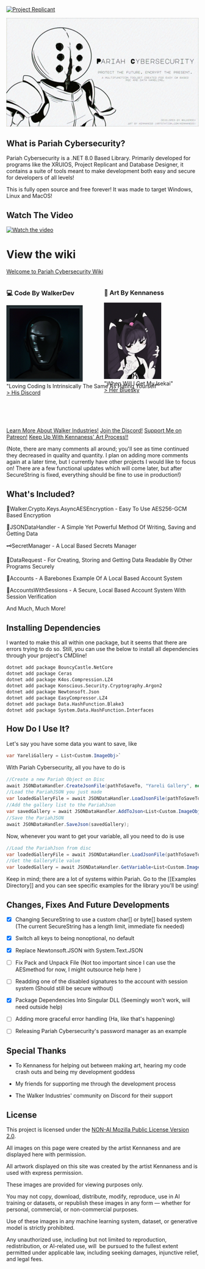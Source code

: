 [![Project Replicant](imgs/ProjectReplicant.png)](https://walkerdev.itch.io/project-replicant)

![Pariah Cybersec](imgs/PariahCybersec.png)

## What is Pariah Cybersecurity?

Pariah Cybersecurity is a .NET 8.0 Based Library. Primarily developed for programs like the XRUIOS, Project Replicant and Database Designer, it contains a suite of tools meant to make development both easy and secure for developers of all levels!

This is fully open source and free forever! It was made to target Windows, Linux and MacOS!

## Watch The Video
[![Watch the video](https://img.youtube.com/vi/Knm_1H1l3tI/hqdefault.jpg)](https://youtu.be/Knm_1H1l3tI)


# View the wiki 
[Welcome to Pariah Cybersecurity Wiki](https://walker-industries-rnd.github.io/PariahCybersecurity/Welcome%20To%20Pariah%20Cybersecurity.html)

<div style="white-space: nowrap;">

<div style="display: inline-block; vertical-align: top; width: 48%; margin-right: 2%;">
  <h3>💻 Code By WalkerDev</h3>
  <img src="imgs/WalkerDev.png" alt="WalkerDev" height="200"><br>
  "Loving Coding Is Intrinsically The Same As Hating Yourself"<br>
  <a href="https://discord.gg/H8h8scsxtH">&gt; His Discord</a>
</div>

<div style="display: inline-block; vertical-align: top; width: 48%;">
  <h3>🎨 Art By Kennaness</h3>
<img src="imgs/Kennaness.png" alt="Ada" height="200"><br>
  "When Will I Get My Isekai"<br>
  <a href="https://bsky.app/profile/kennaness.bsky.social">&gt; Her Bluesky</a>
</div>

</div>

<br>
<br>

<br>


<br>

[Learn More About Walker Industries!](https://walkerindustries.xyz)
[Join the Discord!](https://discord.gg/H8h8scsxtH)
[Support Me on Patreon!](https://www.patreon.com/walkerdev)
[Keep Up With Kennaness' Art Process!!](https://www.artstation.com/kennaness)


(Note, there are many comments all around; you'll see as time continued they decreased in quality and quantity. I plan on adding more comments again at a later time, but I currently have other projects I would like to focus on! There are a few functional updates which will come later, but after SecureString is fixed, everything should be fine to use in production!)


## What's Included?

🔐Walker.Crypto.Keys.AsyncAESEncryption - Easy To Use AES256-GCM Based Encryption  

📄JSONDataHandler - A Simple Yet Powerful Method Of Writing, Saving and Getting Data

🗝️SecretManager - A Local Based Secrets Manager

📨DataRequest - For Creating, Storing and Getting Data Readable By Other Programs Securely

👤Accounts - A Barebones Example Of A Local Based Account System

🔐AccountsWithSessions - A Secure, Local Based Account System With Session Verification


And Much, Much More!


## Installing Dependencies

I wanted to make this all within one package, but it seems that there are errors trying to do so. Still, you can use the below to install all dependencies through your project's CMDline!

```
dotnet add package BouncyCastle.NetCore 
dotnet add package Ceras 
dotnet add package K4os.Compression.LZ4 
dotnet add package Konscious.Security.Cryptography.Argon2 
dotnet add package Newtonsoft.Json 
dotnet add package EasyCompressor.LZ4 
dotnet add package Data.HashFunction.Blake3 
dotnet add package System.Data.HashFunction.Interfaces
```

## How Do I Use It?

Let's say you have some data you want to save, like

```csharp
var YareliGallery = List<Custom.ImageObj>`
```

With Pariah Cybersecurity, all you have to do is

``` csharp
//Create a new Pariah Object on Disc
await JSONDataHandler.CreateJsonFile(pathToSaveTo, "Yareli Gallery", new JObject {} );
//Load the PariahJSON you just made
var loadedGalleryFile = await JSONDataHandler.LoadJsonFile(pathToSaveTo, "Yareli Gallery");
//Add the gallery list to the PariahJson
var savedGallery = await JSONDataHandler.AddToJson<List<Custom.ImageObj>>(loadedGalleryFile, "Gallery", YareliGallery, Password);
//Save the PariahJSON
await JSONDataHandler.SaveJson(savedGallery);
```

Now, whenever you want to get your variable, all you need to do is use

```csharp
//Load the PariahJson from disc
var loadedGalleryFile = await JSONDataHandler.LoadJsonFile(pathToSaveTo, "Yareli Gallery");
//Get the GalleryFile value
var loadedGallery = await JSONDataHandler.GetVariable<List<Custom.ImageObj>>(loadedGalleryFile, "Gallery", Password);
```

Keep in mind; there are a lot of systems within Pariah. Go to the [[Examples Directory]] and you can see specific examples for the library you'll be using!



## Changes, Fixes And Future Developments


- [X] Changing SecureString to use a custom char[] or byte[] based system (The current SecureString has a length limit, immediate fix needed)
- [x] Switch all keys to being nonoptional, no default
- [x] Replace Newtonsoft.JSON with System.Text.JSON

- [ ] Fix Pack and Unpack File (Not too important since I can use the AESmethod for now, I might outsource help here )

- [ ] Readding one of the disabled signatures to the account with session system (Should still be secure without)

- [x] Package Dependencies Into Singular DLL (Seemingly won't work, will need outside help)

- [ ] Adding more graceful error handling (Ha, like that's happening)

- [ ] Releasing Pariah Cybersecurity's password manager as an example

  
  

## Special Thanks

  

- To Kennaness for helping out between making art, hearing my code crash outs and being my development goddess

- My friends for supporting me through the development process

- The Walker Industries' community on Discord for their support

  
  

## License

This project is licensed under the [NON-AI Mozilla Public License Version 2.0](https://raw.githubusercontent.com/non-ai-licenses/non-ai-licenses/main/NON-AI-MPL-2.0).

  

All images on this page were created by the artist Kennaness and are displayed here with permission.

  
  

All artwork displayed on this site was created by the artist Kennaness and is used with express permission.

These images are provided for viewing purposes only.

You may not copy, download, distribute, modify, reproduce, use in AI training or datasets, or republish these images in any form — whether for personal, commercial, or non-commercial purposes.

Use of these images in any machine learning system, dataset, or generative model is strictly prohibited.

  

Any unauthorized use, including but not limited to reproduction, redistribution, or AI-related use, will  be pursued to the fullest extent permitted under applicable law, including seeking damages, injunctive relief, and legal fees.
